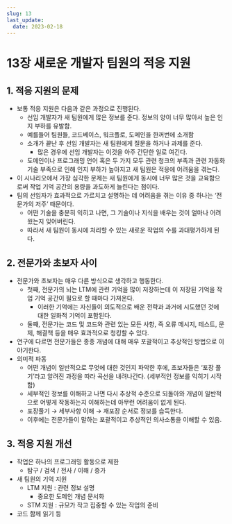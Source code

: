 ```yaml
---
slug: 13
last_update:
  date: 2023-02-18
---
```


# 13장 새로운 개발자 팀원의 적응 지원

## 1. 적응 지원의 문제

- 보통 적응 지원은 다음과 같은 과정으로 진행된다.
  - 선임 개발자가 새 팀원에게 많은 정보를 준다. 정보의 양이 너무 많아서 높은 인지 부하를 유발함.
  - 예를들어 팀원들, 코드베이스, 워크플로, 도메인을 한꺼번에 소개함
  - 소개가 끝난 후 선임 개발자는 새 팀원에게 질문을 하거나 과제를 준다.
    - 많은 경우에 선임 개발자는 이것을 아주 간단한 일로 여긴다.
  - 도메인이나 프로그래밍 언어 혹은 두 가지 모두 관련 청크의 부족과 관련 자동화 기술 부족으로 인해 인지 부하가 높아지고 새 팀원은 적응에 어려움을 겪는다.
- 이 시나리오에서 가장 심각한 문제는 새 팀원에게 동시에 너무 많은 것을 교육함으로써 작업 기억 공간의 용량을 과도하게 늘린다는 점이다.
- 팀의 선임자가 효과적으로 가르치고 설명하는 데 어려움을 겪는 이유 중 하나는 ‘전문가의 저주’ 때문이다.
  - 어떤 기술을 충분히 익히고 나면, 그 기술이나 지식을 배우는 것이 얼마나 어려웠는지 잊어버린다.
  - 따라서 새 팀원이 동시에 처리할 수 있는 새로운 작업의 수를 과대평가하게 된다.

## 2. 전문가와 초보자 사이

- 전문가와 초보자는 매우 다른 방식으로 생각하고 행동한다.
  - 첫째, 전문가의 뇌는 LTM에 관련 기억을 많이 저장하는데 이 저장된 기억을 작업 기억 공간이 필요로 할 때마다 가져온다.
    - 이러한 기억에는 자신들이 의도적으로 배운 전략과 과거에 시도했던 것에 대한 일화적 기억이 포함된다.
  - 둘째, 전문가는 코드 및 코드와 관련 있는 모든 사항, 즉 오류 메시지, 테스트, 문제, 해결책 등을 매우 효과적으로 청킹할 수 있다.
- 연구에 다르면 전문가들은 종종 개념에 대해 매우 포괄적이고 추상적인 방법으로 이야기한다.
- 의미적 파동
  - 어떤 개념이 일반적으로 무엇에 대한 것인지 파악한 후에, 초보자들은 ‘포장 풀기’라고 알려진 과정을 따라 곡선을 내려나간다. (세부적인 정보를 익히기 시작함)
  - 세부적인 정보를 이해하고 나면 다시 추상적 수준으로 되돌아와 개념이 일반적으로 어떻게 작동하는지 이해하는데 아무런 어려움이 없게 된다.
  - 포장풀기 → 세부사항 이해 → 재포장 순서로 정보를 습득한다.
  - 이후에는 전문가들이 말하는 포괄적이고 추상적인 의사소통을 이해할 수 있음.

## 3. 적응 지원 개선

- 작업은 하나의 프로그래밍 활동으로 제한
  - 탐구 / 검색 / 전사 / 이해 / 증가
- 새 팀원의 기억 지원
  - LTM 지원 : 관련 정보 설명
    - 중요한 도메인 개념 문서화
  - STM 지원 : 규모가 작고 집중할 수 있는 작업의 준비
- 코드 함께 읽기 등
